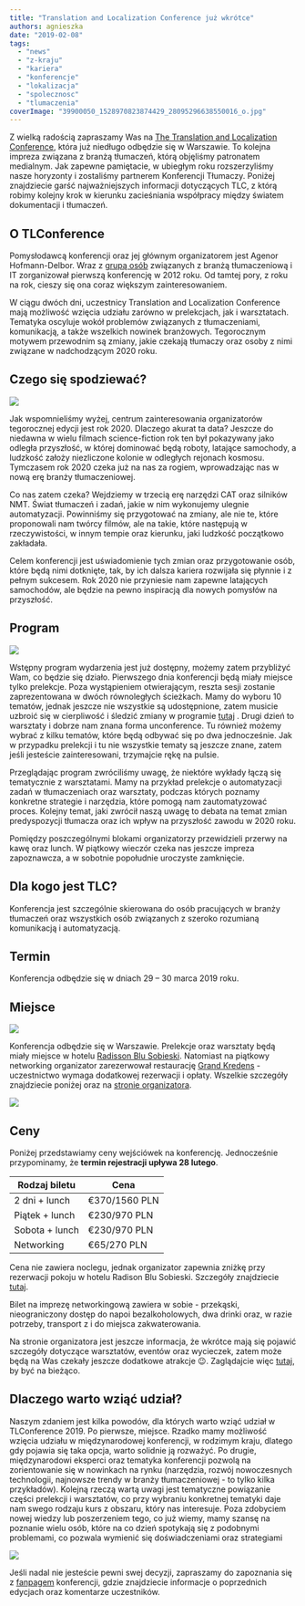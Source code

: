 ```yaml
---
title: "Translation and Localization Conference już wkrótce"
authors: agnieszka
date: "2019-02-08"
tags:
  - "news"
  - "z-kraju"
  - "kariera"
  - "konferencje"
  - "lokalizacja"
  - "spolecznosc"
  - "tlumaczenia"
coverImage: "39900050_1528970823874429_28095296638550016_o.jpg"
---
```


Z wielką radością zapraszamy Was na
[The Translation and Localization Conference](https://www.translation-conference.com/),
która już niedługo odbędzie się w Warszawie. To kolejna impreza związana z
branżą tłumaczeń, którą objęliśmy patronatem medialnym. Jak zapewne pamiętacie,
w ubiegłym roku rozszerzyliśmy nasze horyzonty i zostaliśmy partnerem
Konferencji Tłumaczy. Poniżej znajdziecie garść najważniejszych informacji
dotyczących TLC, z którą robimy kolejny krok w kierunku zacieśniania współpracy
między światem dokumentacji i tłumaczeń.

## O TLConference

Pomysłodawcą konferencji oraz jej głównym organizatorem jest Agenor
Hofmann-Delbor. Wraz z
[grupą osób](https://www.translation-conference.com/tlc-team) związanych z
branżą tłumaczeniową i IT zorganizował pierwszą konferencję w 2012 roku. Od
tamtej pory, z roku na rok, cieszy się ona coraz większym zainteresowaniem.

W ciągu dwóch dni, uczestnicy Translation and Localization Conference mają
możliwość wzięcia udziału zarówno w prelekcjach, jak i warsztatach. Tematyka
oscyluje wokół problemów związanych z tłumaczeniami, komunikacją, a także
wszelkich nowinek branżowych. Tegorocznym motywem przewodnim są zmiany, jakie
czekają tłumaczy oraz osoby z nimi związane w nadchodzącym 2020 roku.

## Czego się spodziewać?

![](images/29744579_1359452354159611_1652082035658152568_o.jpg)

Jak wspomnieliśmy wyżej, centrum zainteresowania organizatorów tegorocznej
edycji jest rok 2020. Dlaczego akurat ta data? Jeszcze do niedawna w wielu
filmach science-fiction rok ten był pokazywany jako odległa przyszłość, w której
dominować będą roboty, latające samochody, a ludzkość założy niezliczone kolonie
w odległych rejonach kosmosu. Tymczasem rok 2020 czeka już na nas za rogiem,
wprowadzając nas w nową erę branży tłumaczeniowej.

Co nas zatem czeka? Wejdziemy w trzecią erę narzędzi CAT oraz silników NMT.
Świat tłumaczeń i zadań, jakie w nim wykonujemy ulegnie automatyzacji.
Powinniśmy się przygotować na zmiany, ale nie te, które proponowali nam twórcy
filmów, ale na takie, które następują w rzeczywistości, w innym tempie oraz
kierunku, jaki ludzkość początkowo zakładała.

Celem konferencji jest uświadomienie tych zmian oraz przygotowanie osób, które
będą nimi dotknięte, tak, by ich dalsza kariera rozwijała się płynnie i z pełnym
sukcesem. Rok 2020 nie przyniesie nam zapewne latających samochodów, ale będzie
na pewno inspiracją dla nowych pomysłów na przyszłość.

## Program

![](images/ScreenShot2017-08-14at10.18.53.png.jpg)

Wstępny program wydarzenia jest już dostępny, możemy zatem przybliżyć Wam, co
będzie się działo. Pierwszego dnia konferencji będą miały miejsce tylko
prelekcje. Poza wystąpieniem otwierającym, reszta sesji zostanie zaprezentowana
w dwóch równoległych ścieżkach. Mamy do wyboru 10 tematów, jednak jeszcze nie
wszystkie są udostępnione, zatem musicie uzbroić się w cierpliwość i śledzić
zmiany w programie [tutaj](https://www.translation-conference.com/schedule) .
Drugi dzień to warsztaty i dobrze nam znana forma unconference. Tu również
możemy wybrać z kilku tematów, które będą odbywać się po dwa jednocześnie. Jak w
przypadku prelekcji i tu nie wszystkie tematy są jeszcze znane, zatem jeśli
jesteście zainteresowani, trzymajcie rękę na pulsie.

Przeglądając program zwróciliśmy uwagę, że niektóre wykłady łączą się
tematycznie z warsztatami. Mamy na przykład prelekcje o automatyzacji zadań w
tłumaczeniach oraz warsztaty, podczas których poznamy konkretne strategie i
narzędzia, które pomogą nam zautomatyzować proces. Kolejny temat, jaki zwrócił
naszą uwagę to debata na temat zmian predyspozycji tłumacza oraz ich wpływ na
przyszłość zawodu w 2020 roku.

Pomiędzy poszczególnymi blokami organizatorzy przewidzieli przerwy na kawę oraz
lunch. W piątkowy wieczór czeka nas jeszcze impreza zapoznawcza, a w sobotnie
popołudnie uroczyste zamknięcie.

## Dla kogo jest TLC?

Konferencja jest szczególnie skierowana do osób pracujących w branży tłumaczeń
oraz wszystkich osób związanych z szeroko rozumianą komunikacją i automatyzacją.

## Termin

Konferencja odbędzie się w dniach 29 – 30 marca 2019 roku.

## Miejsce

![](images/hotel_exterior.jpg)

Konferencja odbędzie się w Warszawie. Prelekcje oraz warsztaty będą miały
miejsce w hotelu
[Radisson Blu Sobieski](https://www.radissonblu.com/pl/sobieski-warsaw).
Natomiast na piątkowy networking organizator zarezerwował restaurację
[Grand Kredens](http://www.kredens.com.pl/) - uczestnictwo wymaga dodatkowej
rezerwacji i opłaty. Wszelkie szczegóły znajdziecie poniżej oraz na
[stronie organizatora](https://www.translation-conference.com/venue).

![](images/4.jpg)

## Ceny

Poniżej przedstawiamy ceny wejściówek na konferencję. Jednocześnie przypominamy,
że **termin rejestracji upływa 28 lutego**.

| Rodzaj biletu  | Cena          |
| -------------- | ------------- |
| 2 dni + lunch  | €370/1560 PLN |
| Piątek + lunch | €230/970 PLN  |
| Sobota + lunch | €230/970 PLN  |
| Networking     | €65/270 PLN   |

Cena nie zawiera noclegu, jednak organizator zapewnia zniżkę przy rezerwacji
pokoju w hotelu Radison Blu Sobieski. Szczegóły znajdziecie
[tutaj](https://www.translation-conference.com/venue).

Bilet na imprezę networkingową zawiera w sobie - przekąski, nieograniczony
dostęp do napoi bezalkoholowych, dwa drinki oraz, w razie potrzeby, transport z
i do miejsca zakwaterowania.

Na stronie organizatora jest jeszcze informacja, że wkrótce mają się pojawić
szczegóły dotyczące warsztatów, eventów oraz wycieczek, zatem może będą na Was
czekały jeszcze dodatkowe atrakcje 😉. Zaglądajcie więc
[tutaj](https://www.translation-conference.com/buy-tickets), by być na bieżąco.

## Dlaczego warto wziąć udział?

Naszym zdaniem jest kilka powodów, dla których warto wziąć udział w
TLConference 2019. Po pierwsze, miejsce. Rzadko mamy możliwość wzięcia udziału w
międzynarodowej konferencji, w rodzimym kraju, dlatego gdy pojawia się taka
opcja, warto solidnie ją rozważyć. Po drugie, międzynarodowi eksperci oraz
tematyka konferencji pozwolą na zorientowanie się w nowinkach na rynku
(narzędzia, rozwój nowoczesnych technologii, najnowsze trendy w branży
tłumaczeniowej - to tylko kilka przykładów). Kolejną rzeczą wartą uwagi jest
tematyczne powiązanie części prelekcji i warsztatów, co przy wybraniu konkretnej
tematyki daje nam swego rodzaju kurs z obszaru, który nas interesuje. Poza
zdobyciem nowej wiedzy lub poszerzeniem tego, co już wiemy, mamy szansę na
poznanie wielu osób, które na co dzień spotykają się z podobnymi problemami, co
pozwala wymienić się doświadczeniami oraz strategiami

![](images/ScreenShot2017-08-14at10.30.16.png.jpg)

Jeśli nadal nie jesteście pewni swej decyzji, zapraszamy do zapoznania się z
[fanpagem](https://www.facebook.com/TheTranslationConference/) konferencji,
gdzie znajdziecie informacje o poprzednich edycjach oraz komentarze uczestników.
